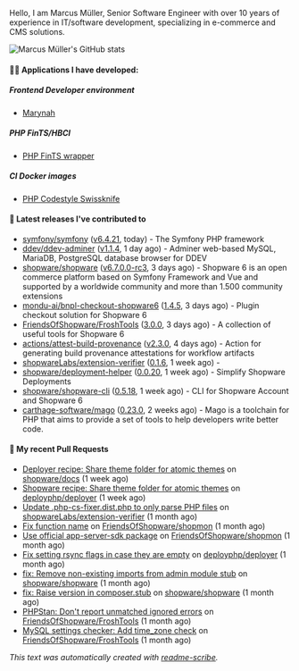 Hello, I am Marcus Müller, Senior Software Engineer with over 10 years of experience in IT/software development, specializing in e-commerce and CMS solutions.

![Marcus Müller's GitHub stats](https://github-readme-stats-six-peach-60.vercel.app/api?username=M-arcus&show=reviews,prs_merged,prs_merged_percentage&show_icons=true&rank_icon=default&number_format=long&disable_animations=true&cache_seconds=86400)

#### 👨‍💻 Applications I have developed:

##### Frontend Developer environment
- [Marynah](https://github.com/M-arcus/Marynah)

##### PHP FinTS/HBCI
- [PHP FinTS wrapper](https://github.com/M-arcus/php-fints-wrapper)

##### CI Docker images
- [PHP Codestyle Swissknife](https://github.com/M-arcus/php-codestyle-swissknife-docker)

#### 🔭 Latest releases I've contributed to

- [symfony/symfony](https://github.com/symfony/symfony) ([v6.4.21](https://github.com/symfony/symfony/releases/tag/v6.4.21), today) - The Symfony PHP framework
- [ddev/ddev-adminer](https://github.com/ddev/ddev-adminer) ([v1.1.4](https://github.com/ddev/ddev-adminer/releases/tag/v1.1.4), 1 day ago) - Adminer web-based MySQL, MariaDB, PostgreSQL database browser for DDEV
- [shopware/shopware](https://github.com/shopware/shopware) ([v6.7.0.0-rc3](https://github.com/shopware/shopware/releases/tag/v6.7.0.0-rc3), 3 days ago) - Shopware 6 is an open commerce platform based on Symfony Framework and Vue and supported by a worldwide community and more than 1.500 community extensions
- [mondu-ai/bnpl-checkout-shopware6](https://github.com/mondu-ai/bnpl-checkout-shopware6) ([1.4.5](https://github.com/mondu-ai/bnpl-checkout-shopware6/releases/tag/1.4.5), 3 days ago) - Plugin checkout solution for Shopware 6
- [FriendsOfShopware/FroshTools](https://github.com/FriendsOfShopware/FroshTools) ([3.0.0](https://github.com/FriendsOfShopware/FroshTools/releases/tag/3.0.0), 3 days ago) - A collection of useful tools for Shopware 6
- [actions/attest-build-provenance](https://github.com/actions/attest-build-provenance) ([v2.3.0](https://github.com/actions/attest-build-provenance/releases/tag/v2.3.0), 4 days ago) - Action for generating build provenance attestations for workflow artifacts
- [shopwareLabs/extension-verifier](https://github.com/shopwareLabs/extension-verifier) ([0.1.6](https://github.com/shopwareLabs/extension-verifier/releases/tag/0.1.6), 1 week ago) - 
- [shopware/deployment-helper](https://github.com/shopware/deployment-helper) ([0.0.20](https://github.com/shopware/deployment-helper/releases/tag/0.0.20), 1 week ago) - Simplify Shopware Deployments
- [shopware/shopware-cli](https://github.com/shopware/shopware-cli) ([0.5.18](https://github.com/shopware/shopware-cli/releases/tag/0.5.18), 1 week ago) - CLI for Shopware Account and Shopware 6
- [carthage-software/mago](https://github.com/carthage-software/mago) ([0.23.0](https://github.com/carthage-software/mago/releases/tag/0.23.0), 2 weeks ago) - Mago is a toolchain for PHP that aims to provide a set of tools to help developers write better code.

#### 🔨 My recent Pull Requests

- [Deployer recipe: Share theme folder for atomic themes](https://github.com/shopware/docs/pull/1759) on [shopware/docs](https://github.com/shopware/docs) (1 week ago)
- [Shopware recipe: Share theme folder for atomic themes](https://github.com/deployphp/deployer/pull/4059) on [deployphp/deployer](https://github.com/deployphp/deployer) (1 week ago)
- [Update .php-cs-fixer.dist.php to only parse PHP files](https://github.com/shopwareLabs/extension-verifier/pull/38) on [shopwareLabs/extension-verifier](https://github.com/shopwareLabs/extension-verifier) (1 month ago)
- [Fix function name](https://github.com/FriendsOfShopware/shopmon/pull/408) on [FriendsOfShopware/shopmon](https://github.com/FriendsOfShopware/shopmon) (1 month ago)
- [Use official app-server-sdk package](https://github.com/FriendsOfShopware/shopmon/pull/406) on [FriendsOfShopware/shopmon](https://github.com/FriendsOfShopware/shopmon) (1 month ago)
- [Fix setting rsync flags in case they are empty](https://github.com/deployphp/deployer/pull/4044) on [deployphp/deployer](https://github.com/deployphp/deployer) (1 month ago)
- [fix: Remove non-existing imports from admin module stub](https://github.com/shopware/shopware/pull/7932) on [shopware/shopware](https://github.com/shopware/shopware) (1 month ago)
- [fix: Raise version in composer.stub](https://github.com/shopware/shopware/pull/7930) on [shopware/shopware](https://github.com/shopware/shopware) (1 month ago)
- [PHPStan: Don&#39;t report unmatched ignored errors](https://github.com/FriendsOfShopware/FroshTools/pull/323) on [FriendsOfShopware/FroshTools](https://github.com/FriendsOfShopware/FroshTools) (1 month ago)
- [MySQL settings checker: Add time_zone check](https://github.com/FriendsOfShopware/FroshTools/pull/321) on [FriendsOfShopware/FroshTools](https://github.com/FriendsOfShopware/FroshTools) (1 month ago)

*This text was automatically created with [readme-scribe](https://github.com/muesli/readme-scribe).*
